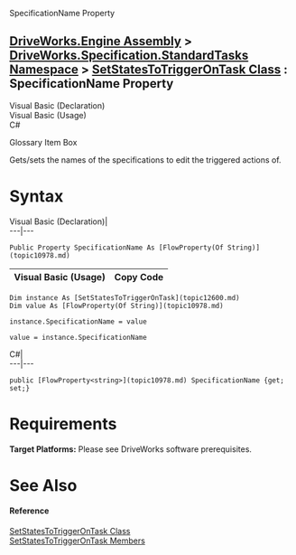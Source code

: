SpecificationName Property   
  
[DriveWorks.Engine Assembly](topic2156.md) > [DriveWorks.Specification.StandardTasks Namespace](topic11896.md) > [SetStatesToTriggerOnTask Class](topic12600.md) : SpecificationName Property  
---  
  
Visual Basic (Declaration)    
Visual Basic (Usage)    
C# 

Glossary Item Box

Gets/sets the names of the specifications to edit the triggered actions of. 

# Syntax

Visual Basic (Declaration)|   
---|---  
      
    
    Public Property SpecificationName As [FlowProperty(Of String)](topic10978.md)  
  
Visual Basic (Usage)| Copy Code  
---|---  
      
    
    Dim instance As [SetStatesToTriggerOnTask](topic12600.md)
    Dim value As [FlowProperty(Of String)](topic10978.md)
     
    instance.SpecificationName = value
     
    value = instance.SpecificationName  
  
C#|   
---|---  
      
    
    public [FlowProperty<string>](topic10978.md) SpecificationName {get; set;}  
  
# Requirements

**Target Platforms:** Please see DriveWorks software prerequisites.

# See Also

#### Reference

[SetStatesToTriggerOnTask Class](topic12600.md)   
[SetStatesToTriggerOnTask Members](topic12601.md)


